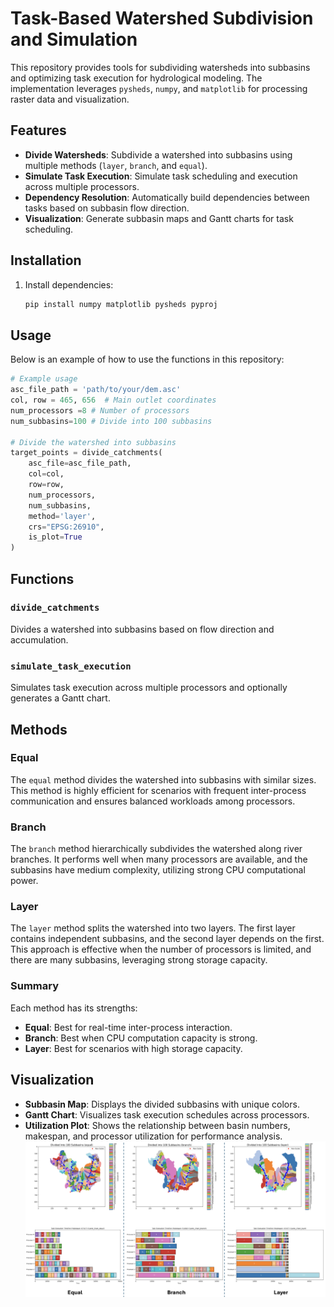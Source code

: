 # Task-Based Watershed Subdivision and Simulation

This repository provides tools for subdividing watersheds into subbasins and optimizing task execution for hydrological modeling. The implementation leverages `pysheds`, `numpy`, and `matplotlib` for processing raster data and visualization.

## Features

- **Divide Watersheds**: Subdivide a watershed into subbasins using multiple methods (`layer`, `branch`, and `equal`).
- **Simulate Task Execution**: Simulate task scheduling and execution across multiple processors.
- **Dependency Resolution**: Automatically build dependencies between tasks based on subbasin flow direction.
- **Visualization**: Generate subbasin maps and Gantt charts for task scheduling.

## Installation

1. Install dependencies:
   ```bash
   pip install numpy matplotlib pysheds pyproj
   ```

## Usage

Below is an example of how to use the functions in this repository:

```python
# Example usage
asc_file_path = 'path/to/your/dem.asc'
col, row = 465, 656  # Main outlet coordinates
num_processors =8 # Number of processors
num_subbasins=100 # Divide into 100 subbasins

# Divide the watershed into subbasins
target_points = divide_catchments(
    asc_file=asc_file_path,
    col=col,
    row=row,
    num_processors, 
    num_subbasins,
    method='layer',
    crs="EPSG:26910",
    is_plot=True
)
```

## Functions

### `divide_catchments`
Divides a watershed into subbasins based on flow direction and accumulation.

### `simulate_task_execution`
Simulates task execution across multiple processors and optionally generates a Gantt chart.

## Methods

### Equal
The `equal` method divides the watershed into subbasins with similar sizes. This method is highly efficient for scenarios with frequent inter-process communication and ensures balanced workloads among processors.

### Branch
The `branch` method hierarchically subdivides the watershed along river branches. It performs well when many processors are available, and the subbasins have medium complexity, utilizing strong CPU computational power.

### Layer
The `layer` method splits the watershed into two layers. The first layer contains independent subbasins, and the second layer depends on the first. This approach is effective when the number of processors is limited, and there are many subbasins, leveraging strong storage capacity.

### Summary
Each method has its strengths:
- **Equal**: Best for real-time inter-process interaction.
- **Branch**: Best when CPU computation capacity is strong.
- **Layer**: Best for scenarios with high storage capacity.

## Visualization

- **Subbasin Map**: Displays the divided subbasins with unique colors.
- **Gantt Chart**: Visualizes task execution schedules across processors.
- **Utilization Plot**: Shows the relationship between basin numbers, makespan, and processor utilization for performance analysis.
![Comparison of three methods](img/three_methods.png)


